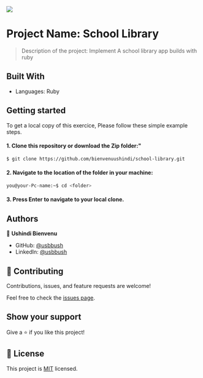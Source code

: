 ![](https://img.shields.io/badge/Microverse-blueviolet)

# Project Name: School Library

> Description of the project: Implement A school library app builds with ruby

## Built With
- Languages: Ruby

## Getting started
To get a local copy of this exercice, Please follow these simple example steps.

#### 1. Clone this repository or download the Zip folder:"

```bash command
$ git clone https://github.com/bienvenuushindi/school-library.git
```
#### 2. Navigate to the location of the folder in your machine:
```bash command
you@your-Pc-name:~$ cd <folder>
```
#### 3. Press Enter to navigate to your local clone.

## Authors
👤 **Ushindi Bienvenu**
- GitHub: [@usbbush](https://github.com/bienvenuushindi)
- LinkedIn: [@usbbush](https://www.linkedin.com/in/usbbush/)

## 🤝 Contributing

Contributions, issues, and feature requests are welcome!

Feel free to check the [issues page](../../issues/).

## Show your support

Give a ⭐️ if you like this project!

## 📝 License

This project is [MIT](./MIT.md) licensed.
